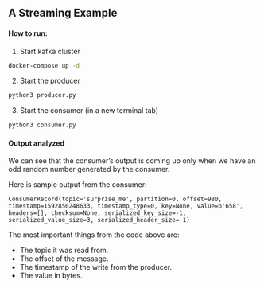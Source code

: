 ## A Streaming Example

#### How to run:

1. Start kafka cluster
```bash
docker-compose up -d
```

2.  Start the producer
```bash
python3 producer.py
```

3. Start the consumer (in a new terminal tab)
```bash
python3 consumer.py
```

#### Output analyzed
We can see that the consumer’s output is coming up only when we have an odd random number generated by the consumer.

Here is sample output from the consumer:

```log
ConsumerRecord(topic='surprise_me', partition=0, offset=980, timestamp=1592850248633, timestamp_type=0, key=None, value=b'658', headers=[], checksum=None, serialized_key_size=-1, serialized_value_size=3, serialized_header_size=-1)
```
The most important things from the code above are:

- The topic it was read from.
- The offset of the message.
- The timestamp of the write from the producer.
- The value in bytes.
